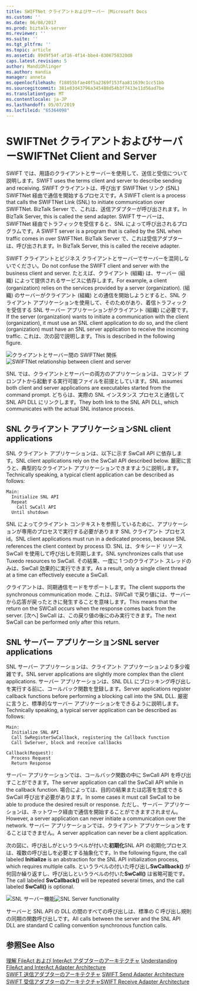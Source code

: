 ```yaml
---
title: SWIFTNet クライアントおよびサーバー |Microsoft Docs
ms.custom: ''
ms.date: 06/08/2017
ms.prod: biztalk-server
ms.reviewer: ''
ms.suite: ''
ms.tgt_pltfrm: ''
ms.topic: article
ms.assetid: 89d9f54f-af16-4f14-bbe4-8306758320d8
caps.latest.revision: 5
author: MandiOhlinger
ms.author: mandia
manager: anneta
ms.openlocfilehash: f18055bfae40f5a2369f153faa811639c1cc51bb
ms.sourcegitcommit: 381e83d43796a345488d54b3f7413e11d56ad7be
ms.translationtype: MT
ms.contentlocale: ja-JP
ms.lasthandoff: 05/07/2019
ms.locfileid: "65364098"
---
```

# <a name="swiftnet-client-and-server"></a><span data-ttu-id="5e5b8-102">SWIFTNet クライアントおよびサーバー</span><span class="sxs-lookup"><span data-stu-id="5e5b8-102">SWIFTNet Client and Server</span></span>
<span data-ttu-id="5e5b8-103">SWIFT では、用語のクライアントとサーバーを使用して、送信と受信について説明します。</span><span class="sxs-lookup"><span data-stu-id="5e5b8-103">SWIFT uses the terms client and server to describe sending and receiving.</span></span> <span data-ttu-id="5e5b8-104">SWIFT クライアントは、呼び出す SWIFTNet リンク (SNL) SWIFTNet 経由で通信を開始するプロセスです。</span><span class="sxs-lookup"><span data-stu-id="5e5b8-104">A SWIFT client is a process that calls the SWIFTNet Link (SNL) to initiate communication over SWIFTNet.</span></span> <span data-ttu-id="5e5b8-105">BizTalk Server で、これは、送信アダプターが呼び出されます。</span><span class="sxs-lookup"><span data-stu-id="5e5b8-105">In BizTalk Server, this is called the send adapter.</span></span> <span data-ttu-id="5e5b8-106">SWIFT サーバーは、SWIFTNet 経由でトラフィックを受信すると、SNL によって呼び出されるプログラムです。</span><span class="sxs-lookup"><span data-stu-id="5e5b8-106">A SWIFT server is a program that is called by the SNL when traffic comes in over SWIFTNet.</span></span> <span data-ttu-id="5e5b8-107">BizTalk Server で、これは受信アダプターは、呼び出されます。</span><span class="sxs-lookup"><span data-stu-id="5e5b8-107">In BizTalk Server, this is called the receive adapter.</span></span>  
  
 <span data-ttu-id="5e5b8-108">SWIFT クライアントとビジネス クライアントとサーバーでサーバーを混同しないでください。</span><span class="sxs-lookup"><span data-stu-id="5e5b8-108">Do not confuse the SWIFT client and server with the business client and server.</span></span> <span data-ttu-id="5e5b8-109">たとえば、クライアント (組織) は、サーバー (組織) によって提供されるサービスに依存します。</span><span class="sxs-lookup"><span data-stu-id="5e5b8-109">For example, a client (organization) relies on the services provided by a server (organization).</span></span> <span data-ttu-id="5e5b8-110">(組織) のサーバーがクライアント (組織) との通信を開始しようとすると、SNL クライアント アプリケーションを使用して、そのためがあり、着信トラフィックを受信する SNL サーバー アプリケーションがクライアント (組織) に必要です。</span><span class="sxs-lookup"><span data-stu-id="5e5b8-110">If the server (organization) wants to initiate a communication with the client (organization), it must use an SNL client application to do so, and the client (organization) must have an SNL server application to receive the incoming traffic.</span></span> <span data-ttu-id="5e5b8-111">これは、次の図で説明します。</span><span class="sxs-lookup"><span data-stu-id="5e5b8-111">This is described in the following figure.</span></span>  
  
 <span data-ttu-id="5e5b8-112">![クライアントとサーバー間の SWIFTNet 関係](../../adapters-and-accelerators/fileact-interact/media/7ad5d877-19d4-431f-9358-d5ae278cf945.gif "7ad5d877-19d4-431f-9358-d5ae278cf945")</span><span class="sxs-lookup"><span data-stu-id="5e5b8-112">![SWIFTNet relationship between client and server](../../adapters-and-accelerators/fileact-interact/media/7ad5d877-19d4-431f-9358-d5ae278cf945.gif "7ad5d877-19d4-431f-9358-d5ae278cf945")</span></span>  
  
 <span data-ttu-id="5e5b8-113">SNL では、クライアントとサーバーの両方のアプリケーションは、コマンド プロンプトから起動する実行可能ファイルを前提としています。</span><span class="sxs-lookup"><span data-stu-id="5e5b8-113">SNL assumes both client and server applications are executables started from the command prompt.</span></span> <span data-ttu-id="5e5b8-114">どちらは、実際の SNL インスタンス プロセスと通信して SNL API DLL にリンクします。</span><span class="sxs-lookup"><span data-stu-id="5e5b8-114">They both link to the SNL API DLL, which communicates with the actual SNL instance process.</span></span>  
  
## <a name="snl-client-applications"></a><span data-ttu-id="5e5b8-115">SNL クライアント アプリケーション</span><span class="sxs-lookup"><span data-stu-id="5e5b8-115">SNL client applications</span></span>  
 <span data-ttu-id="5e5b8-116">SNL クライアント アプリケーションは、以下に示す SwCall API に依存します。</span><span class="sxs-lookup"><span data-stu-id="5e5b8-116">SNL client applications rely on the SwCall API described below.</span></span> <span data-ttu-id="5e5b8-117">厳密に言うと、典型的なクライアント アプリケーションできますように説明します。</span><span class="sxs-lookup"><span data-stu-id="5e5b8-117">Technically speaking, a typical client application can be described as follows:</span></span>  
  
```  
Main:  
  Initialize SNL API  
  Repeat  
    Call SwCall API  
  Until shutdown  
```  
  
 <span data-ttu-id="5e5b8-118">SNL によってクライアント コンテキストを参照しているために、アプリケーションが専用のプロセスで実行する必要があります SNL クライアント プロセス id。</span><span class="sxs-lookup"><span data-stu-id="5e5b8-118">SNL client applications must run in a dedicated process, because SNL references the client context by process ID.</span></span> <span data-ttu-id="5e5b8-119">SNL は、タキシード リソース SwCall を使用して呼び出しを同期します。</span><span class="sxs-lookup"><span data-stu-id="5e5b8-119">SNL synchronizes calls that use Tuxedo resources to SwCall.</span></span> <span data-ttu-id="5e5b8-120">その結果、一度に 1 つのクライアント スレッドのみは、SwCall 効果的に実行できます。</span><span class="sxs-lookup"><span data-stu-id="5e5b8-120">As a result, only a single client thread at a time can effectively execute a SwCall.</span></span>  
  
 <span data-ttu-id="5e5b8-121">クライアントは、同期通信モードをサポートします。</span><span class="sxs-lookup"><span data-stu-id="5e5b8-121">The client supports the synchronous communication mode.</span></span> <span data-ttu-id="5e5b8-122">これは、SWCall で戻り値には、サーバーから応答が戻ったときに発生することを意味します。</span><span class="sxs-lookup"><span data-stu-id="5e5b8-122">This means that the return on the SWCall occurs when the response comes back from the server.</span></span> <span data-ttu-id="5e5b8-123">[次へ] SwCall は、この戻り値の後にのみ実行できます。</span><span class="sxs-lookup"><span data-stu-id="5e5b8-123">The next SwCall can be performed only after this return.</span></span>  
  
## <a name="snl-server-applications"></a><span data-ttu-id="5e5b8-124">SNL サーバー アプリケーション</span><span class="sxs-lookup"><span data-stu-id="5e5b8-124">SNL server applications</span></span>  
 <span data-ttu-id="5e5b8-125">SNL サーバー アプリケーションは、クライアント アプリケーションより多少複雑です。</span><span class="sxs-lookup"><span data-stu-id="5e5b8-125">SNL server applications are slightly more complex than the client applications.</span></span> <span data-ttu-id="5e5b8-126">サーバー アプリケーションは、SNL DLL にブロッキング呼び出しを実行する前に、コールバック関数を登録します。</span><span class="sxs-lookup"><span data-stu-id="5e5b8-126">Server applications register callback functions before performing a blocking call into the SNL DLL.</span></span> <span data-ttu-id="5e5b8-127">厳密に言うと、標準的なサーバー アプリケーションをできるように説明します。</span><span class="sxs-lookup"><span data-stu-id="5e5b8-127">Technically speaking, a typical server application can be described as follows:</span></span>  
  
```  
Main:  
  Initialize SNL API  
  Call SwRegisterSwCallback, registering the Callback function  
  Call SwServer, block and receive callbacks  
  
Callback(Request):  
  Process Request  
  Return Response  
```  
  
 <span data-ttu-id="5e5b8-128">サーバー アプリケーションでは、コールバック関数の中に SwCall API を呼び出すことができます。</span><span class="sxs-lookup"><span data-stu-id="5e5b8-128">The server application can call the SwCall API while in the callback function.</span></span> <span data-ttu-id="5e5b8-129">場合によっては、目的の結果または応答を生成できる SwCall 呼び出す必要があります。</span><span class="sxs-lookup"><span data-stu-id="5e5b8-129">In some cases it must call SwCall to be able to produce the desired result or response.</span></span> <span data-ttu-id="5e5b8-130">ただし、サーバー アプリケーションは、ネットワーク経由で通信を開始することができますされません。</span><span class="sxs-lookup"><span data-stu-id="5e5b8-130">However, a server application can never initiate a communication over the network.</span></span> <span data-ttu-id="5e5b8-131">サーバー アプリケーションでは、クライアント アプリケーションをすることはできません。</span><span class="sxs-lookup"><span data-stu-id="5e5b8-131">A server application can never be a client application.</span></span>  
  
 <span data-ttu-id="5e5b8-132">次の図に、呼び出しがというラベルが付いた**初期化**SNL API の初期化プロセスは、複数の呼び出しを必要とする抽象化です。</span><span class="sxs-lookup"><span data-stu-id="5e5b8-132">In the following figure, the call labeled **Initialize** is an abstraction for the SNL API initialization process, which requires multiple calls.</span></span> <span data-ttu-id="5e5b8-133">というラベルの付いた呼び出し**SwCallback()** が何回か繰り返すし、呼び出しというラベルの付いた**SwCall()** は省略可能です。</span><span class="sxs-lookup"><span data-stu-id="5e5b8-133">The call labeled **SwCallback()** will be repeated several times, and the call labeled **SwCall()** is optional.</span></span>  
  
 <span data-ttu-id="5e5b8-134">![SNL サーバー機能](../../adapters-and-accelerators/fileact-interact/media/42395775-cdbc-4e36-8b36-566caefa2aaf.gif "42395775-cdbc-4e36-8b36-566caefa2aaf")</span><span class="sxs-lookup"><span data-stu-id="5e5b8-134">![SNL Server functionality](../../adapters-and-accelerators/fileact-interact/media/42395775-cdbc-4e36-8b36-566caefa2aaf.gif "42395775-cdbc-4e36-8b36-566caefa2aaf")</span></span>  
  
 <span data-ttu-id="5e5b8-135">サーバーと SNL API の DLL の間のすべての呼び出しは、標準の C 呼び出し規則の同期の関数呼び出しです。</span><span class="sxs-lookup"><span data-stu-id="5e5b8-135">All calls between the server and the SNL API DLL are standard C calling convention synchronous function calls.</span></span>  
  
## <a name="see-also"></a><span data-ttu-id="5e5b8-136">参照</span><span class="sxs-lookup"><span data-stu-id="5e5b8-136">See Also</span></span>  
 <span data-ttu-id="5e5b8-137">[理解 FileAct および InterAct アダプターのアーキテクチャ](../../adapters-and-accelerators/fileact-interact/understanding-fileact-and-interact-adapter-architecture.md) </span><span class="sxs-lookup"><span data-stu-id="5e5b8-137">[Understanding FileAct and InterAct Adapter Architecture](../../adapters-and-accelerators/fileact-interact/understanding-fileact-and-interact-adapter-architecture.md) </span></span>  
 <span data-ttu-id="5e5b8-138">[SWIFT 送信アダプターのアーキテクチャ](../../adapters-and-accelerators/fileact-interact/swift-send-adapter-architecture.md) </span><span class="sxs-lookup"><span data-stu-id="5e5b8-138">[SWIFT Send Adapter Architecture](../../adapters-and-accelerators/fileact-interact/swift-send-adapter-architecture.md) </span></span>  
 [<span data-ttu-id="5e5b8-139">SWIFT 受信アダプターのアーキテクチャ</span><span class="sxs-lookup"><span data-stu-id="5e5b8-139">SWIFT Receive Adapter Architecture</span></span>](../../adapters-and-accelerators/fileact-interact/swift-receive-adapter-architecture.md)